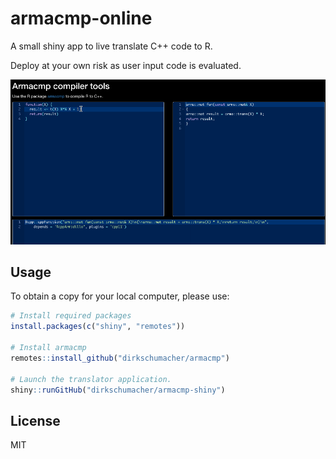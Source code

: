 # armacmp-online

<!-- badges: start -->
<!-- badges: end -->

A small shiny app to live translate C++ code to R.

Deploy at your own risk as user input code is evaluated.

![demo](docs/armacmp.gif)

## Usage

To obtain a copy for your local computer, please use: 

```r
# Install required packages
install.packages(c("shiny", "remotes"))

# Install armacmp
remotes::install_github("dirkschumacher/armacmp")

# Launch the translator application.
shiny::runGitHub("dirkschumacher/armacmp-shiny")
```

## License

MIT 
